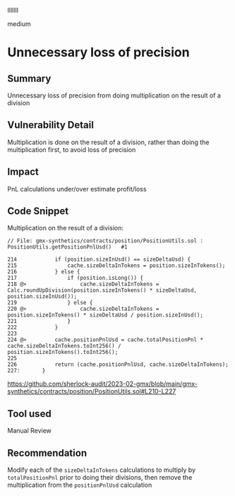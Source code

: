 IllIllI

medium

# Unnecessary loss of precision

## Summary

Unnecessary loss of precision from doing multiplication on the result of a division

## Vulnerability Detail

Multiplication is done on the result of a division, rather than doing the multiplication first, to avoid loss of precision


## Impact

PnL calculations under/over estimate profit/loss


## Code Snippet

Multiplication on the result of a division:

```solidity
// File: gmx-synthetics/contracts/position/PositionUtils.sol : PositionUtils.getPositionPnlUsd()   #1

214            if (position.sizeInUsd() == sizeDeltaUsd) {
215                cache.sizeDeltaInTokens = position.sizeInTokens();
216            } else {
217                if (position.isLong()) {
218 @>                 cache.sizeDeltaInTokens = Calc.roundUpDivision(position.sizeInTokens() * sizeDeltaUsd, position.sizeInUsd());
219                } else {
220 @>                 cache.sizeDeltaInTokens = position.sizeInTokens() * sizeDeltaUsd / position.sizeInUsd();
221                }
222            }
223    
224 @>         cache.positionPnlUsd = cache.totalPositionPnl * cache.sizeDeltaInTokens.toInt256() / position.sizeInTokens().toInt256();
225    
226            return (cache.positionPnlUsd, cache.sizeDeltaInTokens);
227:       }
```
https://github.com/sherlock-audit/2023-02-gmx/blob/main/gmx-synthetics/contracts/position/PositionUtils.sol#L210-L227

## Tool used

Manual Review


## Recommendation

Modify each of the `sizeDeltaInTokens` calculations to multiply by `totalPositionPnl` prior to doing their divisions, then remove the multiplication from the `positionPnlUsd` calculation

